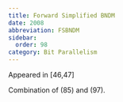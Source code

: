 ```yaml
---
title: Forward Simplified BNDM
date: 2008
abbreviation: FSBNDM
sidebar:
  order: 98
category: Bit Parallelism
---
```


Appeared in [46,47]

Combination of (85) and (97).
